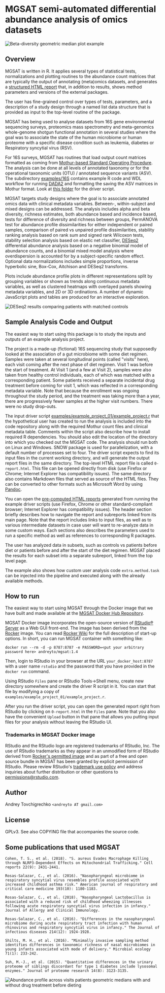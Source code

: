 # MGSAT semi-automated differential abundance analysis of omics datasets #

![Beta-diversity geometric median plot example](examples/example_project_01/media/diet_gmedian_treat_before.png "Beta-diversity geometric median  plot example")

## Overview ##
MGSAT is written in R. It applies several types of statistical tests, normalizations and plotting routines to the abundance count matrices that are typically the output of annotating (meta)omics datasets, and generates a [structured HTML report](https://andreyto.github.io/mgsat-examples/example_project_01/0-report.html) that, in addition to results, shows method parameters and versions of the external packages. 

The user has fine-grained control over types of tests, parameters, and a description of a study design through a named list data structure that is provided as input to the top-level routine of the package.

MGSAT has being used to analyse datasets from 16S gene environmental sequencing surveys, proteomics mass spectrometry and meta-genomics whole-genome shotgun functional annotation in several studies where the goal was to associate the state of the human microbiome or human proteome with a specific disease condition such as leukemia, diabetes or Respiratory syncytial virus (RSV).

For 16S surveys, MGSAT has routines that load output count matrices formatted as coming from [Mothur-based Standard Operating Procedure](http://www.mothur.org/wiki/MiSeq_SOP). The analysis can be done at all levels of annotated taxonomy or for the operational taxonomic units (OTU) / annotated sequence variants (ASV).
The subdirectory [examples/16S](examples/16S) contains example R code and WDL workflow for running [DADA2](https://benjjneb.github.io/dada2/index.html) and formatting the saving the ASV matrices in Mothur format. Look at 
[this folder](examples/16S/projects/mab_abx) for the driver script.

MGSAT targets study designs where the goal is to associate annotated omics data with clinical metadata variables. Between-, within-subject and mixed designs can be addressed. The analysis includes alpha and beta diversity, richness estimates, both abundance based and incidence based, tests for difference of diversity and richness between groups, PermANOVA test for abundance profile dissimilarities for either independent or paired samples, comparison of paired vs unpaired profile dissimilarities, stability ranking analysis based on rank sum and signed rank Wilcoxon tests, stability selection analysis based on elastic net classifier, [DESeq2](http://www.bioconductor.org/packages/release/bioc/html/DESeq2.html) differential abundance analysis based on a negative binomial model of abundance counts, and a binomial mixed model analysis where overdispersion is accounted for by a subject-specific random effect. Optional data normalizations includes simple proportions, inverse hyperbolic sine, Box-Cox, Aitchison and DESeq2 transforms.

Plots include abundance profile plots in different representations split by grouping variables or shown as trends along continuous metadata variables, as well as clustered heatmaps with overlayed panels showing metadata variables, and 2D or 3D ordinations. A number of dynamic JavaScript plots and tables are produced for an interactive exploration.

![DESeq2 results comparing patients with matched controls](examples/example_project_01/media/diet_patients_controls_deseq2.png "DESeq2 results comparing patients with matched controls")

## Sample Analysis Code and Output ##
The easiest way to start using this package is to study the inputs and outputs of an example analysis project.

The project is a made-up (fictional) 16S sequencing study that supposedly looked at the association of a gut microbiome with some diet regimen. Samples were taken at several longitudinal points (called "visits" here), each visit coming after the next phase of diet regimen. Visit 1 was before the start of treatment. At Visit 1 (and a few at Visit 2), samples were also taken from healthy control individuals, each of which was matched with a corresponding patient. Some patients received a separate incidental drug treatment before coming for visit 1, which was reflected in a corresponding metadata variable. Note that because the enrollment was ongoing throughout  the study period, and the treatment was taking more than a year, there are progressively fewer samples at the higher visit numbers. There were no study drop-outs.

The input driver script [examples/example_project_01/example_project.r](examples/example_project_01/example_project.r) that the hypothetical user has created to run the analysis is included into the code repository along with the required Mothur count files and clinical metadata table. Comments within the script also describe how to install required R dependencies. You should also edit the location of the directory into which you checked out the MGSAT code. The analysis should run both on Linux and Windows. SNOW package is used for parallelization, with a default number of processes set to four.
The driver script expects to find its input files in the current working directory, and will generate the output report files in the same directory. The top-level HTML report file is called `0-report.html`. This file can be opened directly from disk (use Firefox or Chrome; Internet Explorer has compatibility issues). The same directory also contains Markdown files that served as source of the HTML files. They can be converted to other formats such as Microsoft Word by using [Pandoc](http://johnmacfarlane.net/pandoc/).

You can open the [pre-computed HTML reports](https://andreyto.github.io/mgsat-examples/) generated from running the example driver scripts (use Firefox, Chrome or other standard-compliant browser; Internet Explorer has compatibility issues).
The header section briefly describes how to navigate the report and subreports linked from its main page. Note that the report includes links to input files, as well as to various intermediate datasets in case user will want to re-analyze data in some custom ways. Each sections also describes the parameters used to run a specific method as well as references to corresponding R packages.

The user has analyzed data in subsets, such as controls vs patients before diet or patients before and after the start of the diet regimen. MGSAT placed the results for each subset into a separate subreport, linked from the top level page.

The example also shows how custom user analysis code `extra.method.task` can be injected into the pipeline and executed along with the already available methods. 

## How to run ##
The easiest way to start using MGSAT through the Docker image that we have built and made available at the [MGSAT Docker Hub Repository](https://hub.docker.com/r/andreyto/mgsat/).

MGSAT Docker image incorporates the open-source version of [RStudio&reg; Server](https://www.rstudio.com/products/rstudio-server/) as a Web GUI front-end. 
The image has been derived from the [Rocker](https://hub.docker.com/r/rocker/rstudio/) image. You can read [Rocker Wiki](https://github.com/rocker-org/rocker/wiki/Using-the-RStudio-image) for the full description of start-up options. In short, you can run MGSAT container with something like:
```
docker run --rm -d -p 8787:8787 -e PASSWORD=<put your arbitrary password here> andreyto/mgsat:1.4
```
Then, login to RStudio in your browser at the URL `your_docker_host:8787` with a user name `rstudio` and the password that you have provided in the `docker run` command.

Using RStudio `Files` pane or RStudio Tools->Shell menu, create new directory somewhere and create the driver R script in it. You can start that file by modifying a copy of `examples/example_project_01/example_project.r`.

After you run the driver script, you can open the generated report right from RStudio by clicking on `0-report.html` in the `Files` pane. Note that you also have the convenient `Upload` button in that pane that allows you putting input files for your analysis without leaving the RStudio UI.

### Trademarks in MGSAT Docker image ###
RStudio and the RStudio logo are registered trademarks of RStudio, Inc. The use of RStudio trademarks as they appear in an unmodified form of RStudio derived from [Rocker's permitted image](https://hub.docker.com/r/rocker/rstudio/) and as part of a free and open source bundle in MGSAT has been granted by explicit permission of RStudio. Please review RStudio's [trademark use policy](https://www.rstudio.com/about/trademark/) and address inquiries about further distribution or other questions to <permissions@rstudio.com>.

## Author ##
Andrey Tovchigrechko `<andreyto AT gmail.com>`

## License ##
GPLv3. See also COPYING file that accompanies the source code.

## Some publications that used MGSAT ##
```
Cohen, T. S., et al. (2018). "S. aureus Evades Macrophage Killing through NLRP3-Dependent Effects on Mitochondrial Trafficking." Cell reports 22(9): 2431-2441.
	
Rosas-Salazar, C., et al. (2016). "Nasopharyngeal microbiome in respiratory syncytial virus resembles profile associated with increased childhood asthma risk." American journal of respiratory and critical care medicine 193(10): 1180-1183.
	
Rosas-Salazar, C., et al. (2018). "Nasopharyngeal Lactobacillus is associated with a reduced risk of childhood wheezing illnesses following acute respiratory syncytial virus infection in infancy." Journal of Allergy and Clinical Immunology.
	
Rosas-Salazar, C., et al. (2016). "Differences in the nasopharyngeal microbiome during acute respiratory tract infection with human rhinovirus and respiratory syncytial virus in infancy." The Journal of infectious diseases 214(12): 1924-1928.
	
Shilts, M. H., et al. (2016). "Minimally invasive sampling method identifies differences in taxonomic richness of nasal microbiomes in young infants associated with mode of delivery." Microbial ecology 71(1): 233-242.
	
Suh, M.-J., et al. (2015). "Quantitative differences in the urinary proteome of siblings discordant for type 1 diabetes include lysosomal enzymes." Journal of proteome research 14(8): 3123-3135.
```

![Abundance profile across visits patients geometric medians with and without drug treatment before dieting](examples/example_project_01/media/diet_gmedian_treat_before_stack.png "Abundance profile across visits patients geometric medians with and without drug treatment before dieting")

